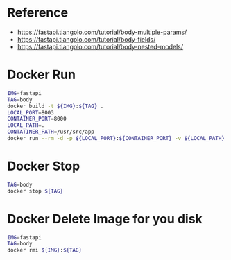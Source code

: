 # Reference
- https://fastapi.tiangolo.com/tutorial/body-multiple-params/
- https://fastapi.tiangolo.com/tutorial/body-fields/
- https://fastapi.tiangolo.com/tutorial/body-nested-models/

# Docker Run
```bash
IMG=fastapi
TAG=body
docker build -t ${IMG}:${TAG} .
LOCAL_PORT=8003
CONTAINER_PORT=8000
LOCAL_PATH=.
CONTATINER_PATH=/usr/src/app
docker run --rm -d -p ${LOCAL_PORT}:${CONTAINER_PORT} -v ${LOCAL_PATH}:${CONTATINER_PATH} --name ${TAG} ${IMG}:${TAG} python main.py
```

# Docker Stop
```bash
TAG=body
docker stop ${TAG}
```

# Docker Delete Image for you disk
```bash
IMG=fastapi
TAG=body
docker rmi ${IMG}:${TAG}
```
